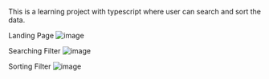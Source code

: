This is a learning project with typescript where user can search and sort the data.

Landing Page
![image](https://user-images.githubusercontent.com/52825565/127167023-ade6a808-c0e9-4ee0-8092-39cfbf50749f.png)


Searching Filter
![image](https://user-images.githubusercontent.com/52825565/127167111-cce6416b-3032-4aac-a0f1-9b3f59631114.png)


Sorting Filter
![image](https://user-images.githubusercontent.com/52825565/127167220-ee04895b-8bab-4d86-ba89-683284dc803a.png)
